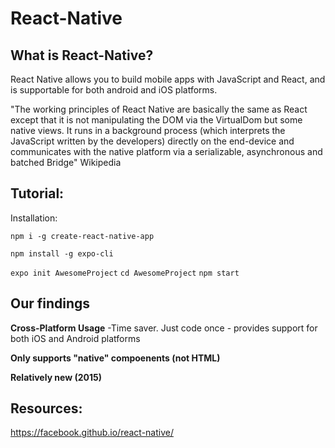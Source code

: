 # React-Native


## What is React-Native?
React Native allows you to build mobile apps with JavaScript and React, and is supportable for both android and iOS platforms.  

"The working principles of React Native are basically the same as React except that it is not manipulating the DOM via the VirtualDom but some native views. It runs in a background process (which interprets the JavaScript written by the developers) directly on the end-device and communicates with the native platform via a serializable, asynchronous and batched Bridge" Wikipedia


## Tutorial:
Installation:

```npm i -g create-react-native-app```

 ```npm install -g expo-cli```


```expo init AwesomeProject```
 ```cd AwesomeProject```
 ```npm start```


## Our findings

**Cross-Platform Usage**
 -Time saver. Just code once - provides support for both iOS and Android platforms

**Only supports "native" compoenents (not HTML)**

**Relatively new (2015)**




## Resources:
https://facebook.github.io/react-native/

